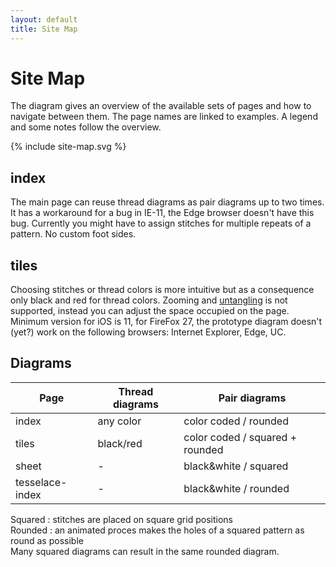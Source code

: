 ```yaml
---
layout: default
title: Site Map
---
```


Site Map
========

The  diagram gives an overview of the available sets of pages
and how to navigate between them.
The page names are linked to examples.
A legend and some notes follow the overview.

{% include site-map.svg %}


index
-----

The main page can reuse thread diagrams as pair diagrams up to two times.
It has a workaround for a bug in IE-11, the Edge browser doesn't have this bug.
Currently you might have to assign stitches for multiple repeats of a pattern.
No custom foot sides.


tiles
-----

Choosing stitches or thread colors is more intuitive
but as a consequence only black and red for thread colors.
Zooming and [untangling] is not supported,
instead you can adjust the space occupied on the page.
Minimum version for iOS is 11, for FireFox 27,
the prototype diagram doesn't (yet?) work on the following browsers:
Internet Explorer, Edge, UC.

[untangling]: https://github.com/d-bl/GroundForge/releases/download/2017-06-05/untangle.mp4

Diagrams
--------

Page            | Thread diagrams | Pair diagrams
----------------|-----------------|-----------------------
index           | any color       | color coded / rounded
tiles           | black/red       | color coded / squared + rounded
sheet           | -               | black&white / squared
tesselace-index | -               | black&white / rounded

Squared : stitches are placed on square grid positions<br>
Rounded : an animated proces makes the holes of a squared pattern as round as possible<br>
Many squared diagrams can result in the same rounded diagram.
